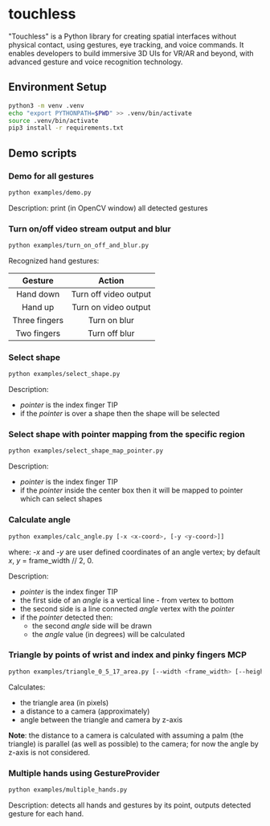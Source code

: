 # touchless
"Touchless" is a Python library for creating spatial interfaces without physical contact, using gestures, eye tracking, and voice commands. It enables developers to build immersive 3D UIs for VR/AR and beyond, with advanced gesture and voice recognition technology.


## Environment Setup
```bash
python3 -m venv .venv
echo "export PYTHONPATH=$PWD" >> .venv/bin/activate
source .venv/bin/activate
pip3 install -r requirements.txt
```

## Demo scripts

### Demo for all gestures

```bash
python examples/demo.py
```

Description: print (in OpenCV window) all detected gestures


### Turn on/off video stream output and blur

```bash
python examples/turn_on_off_and_blur.py
```

Recognized hand gestures:

| Gesture | Action |
| :----: | :----: |
| Hand down | Turn off video output |
| Hand up | Turn on video output |
| Three fingers | Turn on blur |
| Two fingers | Turn off blur |


### Select shape

```bash
python examples/select_shape.py
```

Description:
- *pointer* is the index finger TIP
- if the *pointer* is over a shape then the shape will be selected


### Select shape with pointer mapping from the specific region

```bash
python examples/select_shape_map_pointer.py
```

Description:
- *pointer* is the index finger TIP
- if the *pointer* inside the center box then it will be mapped to pointer which can select shapes


### Calculate angle

```bash
python examples/calc_angle.py [-x <x-coord>, [-y <y-coord>]]
```

where: *-x* and *-y* are user defined coordinates of an angle vertex; by default *x*, *y* = frame_width // 2, 0.

Description:
- *pointer* is the index finger TIP
- the first side of an *angle* is a vertical line - from vertex to bottom
- the second side is a line connected *angle* vertex with the *pointer*
- if the *pointer* detected then:
    - the second *angle* side will be drawn
    - the *angle* value (in degrees) will be calculated


### Triangle by points of wrist and index and pinky fingers MCP

```bash
python examples/triangle_0_5_17_area.py [--width <frame_width> [--height <frame_height>]]
```

Calculates:
- the triangle area (in pixels)
- a distance to a camera (approximately)
- angle between the triangle and camera by z-axis

**Note**: the distance to a camera is calculated with assuming a palm (the triangle) is parallel (as well as possible) to the camera; for now the angle by z-axis is not considered.


### Multiple hands using GestureProvider

```bash
python examples/multiple_hands.py
```

Description: detects all hands and gestures by its point, outputs detected gesture for each hand.
